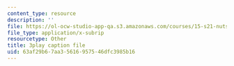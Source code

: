 ```yaml
---
content_type: resource
description: ''
file: https://ol-ocw-studio-app-qa.s3.amazonaws.com/courses/15-s21-nuts-and-bolts-of-business-plans-january-iap-2014/63af29b67aa35616957546dfc3985b16_Azq6S6Hx0gU.vtt
file_type: application/x-subrip
resourcetype: Other
title: 3play caption file
uid: 63af29b6-7aa3-5616-9575-46dfc3985b16
---
```

